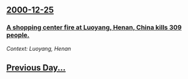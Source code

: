 ## [2000-12-25](/news/2000/12/25/index.md)

### [A shopping center fire at Luoyang, Henan, China kills 309 people.](/news/2000/12/25/a-shopping-center-fire-at-luoyang-henan-china-kills-309-people.md)
_Context: Luoyang, Henan_

## [Previous Day...](/news/2000/12/24/index.md)

